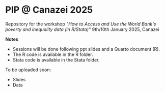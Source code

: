 # PIP @ Canazei 2025

Repository for the workshop *"How to Access and Use the World Bank's poverty and inequality data (in R/Stata)"*
9th/10th January 2025, Canazei

**Notes**
- Sessions will be done following ppt slides and a Quarto document (R). 
- The R code is available in the R folder.
- Stata code is available in the Stata folder.


To be uploaded soon:
- Slides
- Data

